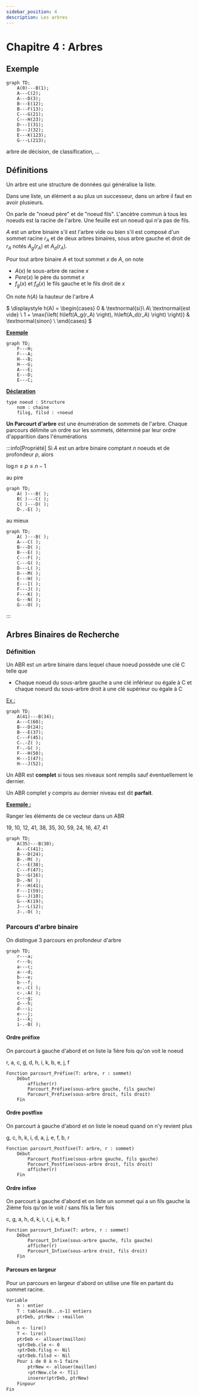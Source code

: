 ```yaml
---
sidebar_position: 4
description: Les arbres
---
```


# Chapitre 4 : Arbres

## Exemple

```mermaid
graph TD;
    A(0)---B(1);
    A---C(2);
    A---D(3);
    B---E(12);
    B---F(13);
    C---G(21);
    C---H(23);
    D---I(31);
    D---J(32);
    E---K(123);
    G---L(213);
```

arbre de décision, de classification, ...

## Définitions

Un arbre est une structure de données qui généralise la liste.

Dans une liste, un élément a au plus un successeur, dans un arbre il faut en avoir plusieurs.

On parle de "noeud père" et de "noeud fils". L'ancètre commun à tous les noeuds est la racine de l'arbre.
Une feuille est un noeud qui n'a pas de fils.

$A$ est un arbre binaire s'il est l'arbre vide ou bien s'il est composé d'un sommet racine $r_A$ et de deux arbres binaires, sous arbre gauche et droit de $r_A$ notés $A_g(r_A)$ et $A_d(r_A)$.

Pour tout arbre binaire $A$ et tout sommet $x$ de $A$, on note
* $A(x)$ le sous-arbre de racine $x$
* $Pere(x)$ le père du sommet $x$
* $f_g(x)$ et $f_d(x)$ le fils gauche et le fils droit de $x$

On note $h(A)$ la hauteur de l'arbre $A$

$ \displaystyle
h(A) = 
\begin{cases}
    0 & \textnormal{si}\ A\ \textnormal{est vide} \\
    1 + \max{\left( h\left(A_g(r_A) \right), h\left(A_d(r_A) \right) \right)} & \textnormal{sinon} \\
\end{cases}
$

<u>**Exemple**</u>
```mermaid
graph TD;
    F---H;
    F---A;
    H---B;
    H---G;
    A---E;
    E---D;
    E---C;
```

<u>**Déclaration**</u>
```
type noeud : Structure
    nom : chaine
    filsg, filsd : ↑noeud
```

**Un Parcourt d'arbre** est une énumération de sommets de l'arbre.
Chaque parcours délimite un ordre sur les sommets, déterminé par leur ordre d'apparition dans l'énumérations 

:::info[Propriété]
Si $A$ est un arbre binaire comptant $n$ noeuds et de profondeur $p$, alors 

$\log{n} \le p \le n-1$

au pire
```mermaid
graph TD;
    A( )---B( );
    B( )---C( );
    C( )---D( );
    D-.-E( );
```

au mieux 

```mermaid
graph TD;
    A( )---B( );
    A---C( );
    B---D( );
    B---E( );
    C---F( );
    C---G( );
    D---L( );
    D---M( );
    E---H( );
    E---I( );
    F---J( );
    F---K( );
    G---N( );
    G---O( );
```
:::

## Arbres Binaires de Recherche

### Définition

Un ABR est un arbre binaire dans lequel chaue noeud possède une clé C telle que
* Chaque noeud du sous-arbre gauche a une clé inférieur ou égale à C et chaque noeurd du sous-arbre droit à une clé supérieur ou égale à C

<u>Ex :</u>
```mermaid
graph TD;
    A(41)---B(34);
    A---C(60);
    B---D(24);
    B---E(37);
    C---F(45);
    C-.-Z( );
    F-.-G( );
    F---H(50);
    H---I(47);
    H---J(52);
```

Un ABR est **complet** si tous ses niveaux sont remplis sauf éventuellement le dernier.

Un ABR complet y compris au dernier niveau est dit **parfait**.

<u>**Exemple :**</u>

Ranger les éléments de ce vecteur dans un ABR

19, 10, 12, 41, 38, 35, 30, 59, 24, 16, 47, 41

```mermaid
graph TD;
    A(35)---B(30);
    A---C(41);
    B---D(24);
    B-.-M( );
    C---E(38);
    C---F(47);
    D---G(16);
    D-.-N( );
    F---H(41);
    F---I(59);
    G---J(10);
    G---K(19);
    J---L(12);
    J-.-O( );

```

### Parcours d'arbre binaire

On distingue 3 parcours en profondeur d'arbre

```mermaid
graph TD;
    r---a;
    r---b;
    a---c;
    a---d;
    b---e;
    b---f;
    e-.-C( );
    c-.-A( );
    c---g;
    d---h;
    d---i;
    e---j;
    i---k;
    i-.-B( );
```

#### Ordre préfixe

On parcourt à gauche d'abord et on liste la 1ière fois qu'on voit le noeud

r, a, c, g, d, h, i, k, b, e, j, f

```
Fonction parcourt_Préfixe(T: arbre, r : sommet)
    Début
        afficher(r)
        Parcourt_Préfixe(sous-arbre gauche, fils gauche)
        Parcourt_Préfixe(sous-arbre droit, fils droit)
    Fin
```

#### Ordre postfixe

On parcourt à gauche d'abord et on liste le noeud quand on n'y revient plus

g, c, h, k, i, d, a, j, e, f, b, r

```
Fonction parcourt_Postfixe(T: arbre, r : sommet)
    Début
        Parcourt_Postfixe(sous-arbre gauche, fils gauche)
        Parcourt_Postfixe(sous-arbre droit, fils droit)
        afficher(r)
    Fin
```

#### Ordre infixe

On parcourt à gauche d'abord
et on liste un sommet qui a un fils gauche la 2ième fois qu'on le voit / sans fils la 1ier fois

c, g, a, h, d, k, i, r, j, e, b, f

```
Fonction parcourt_Infixe(T: arbre, r : sommet)
    Début
        Parcourt_Infixe(sous-arbre gauche, fils gauche)
        afficher(r)
        Parcourt_Infixe(sous-arbre droit, fils droit)
    Fin
```

#### Parcours en largeur

Pour un parcours en largeur d'abord on utilise une file en partant du sommet racine.

```txt title="Algorithme Principale"
Variable
    n : entier
    T : tableau[0...n-1] entiers
    ptrDeb, ptrNew : ↑maillon
Début
    n <- lire()
    T <- lire()
    ptrDeb <- allouer(maillon)
    ↑ptrDeb.cle <- 0
    ↑ptrDeb.filsg <- Nil
    ↑ptrDeb.filsd <- Nil
    Pour i de 0 à n-1 faire
        ptrNew <- allouer(maillon)
        ↑ptrNew.cle <- T[i]
        inserer(ptrDeb, ptrNew)
    Finpour
Fin
```